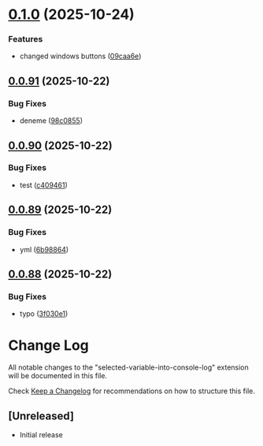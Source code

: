 # [0.1.0](https://github.com/terzurumluoglu/selected-variable-into-console-log/compare/v0.0.91...v0.1.0) (2025-10-24)


### Features

* changed windows buttons ([09caa6e](https://github.com/terzurumluoglu/selected-variable-into-console-log/commit/09caa6eeb98bc6b2a62baae945b1ebad34741695))

## [0.0.91](https://github.com/terzurumluoglu/selected-variable-into-console-log/compare/v0.0.90...v0.0.91) (2025-10-22)


### Bug Fixes

* deneme ([98c0855](https://github.com/terzurumluoglu/selected-variable-into-console-log/commit/98c0855a691e8d2824eec80b4f116152e93a0dc5))

## [0.0.90](https://github.com/terzurumluoglu/selected-variable-into-console-log/compare/v0.0.89...v0.0.90) (2025-10-22)


### Bug Fixes

* test ([c409461](https://github.com/terzurumluoglu/selected-variable-into-console-log/commit/c40946100a9984b461e70c199b09e85fa1ad1f26))

## [0.0.89](https://github.com/terzurumluoglu/selected-variable-into-console-log/compare/v0.0.88...v0.0.89) (2025-10-22)


### Bug Fixes

* yml ([6b98864](https://github.com/terzurumluoglu/selected-variable-into-console-log/commit/6b98864eadbb44845c074c31cc3d0d068047d436))

## [0.0.88](https://github.com/terzurumluoglu/selected-variable-into-console-log/compare/v0.0.87...v0.0.88) (2025-10-22)


### Bug Fixes

* typo ([3f030e1](https://github.com/terzurumluoglu/selected-variable-into-console-log/commit/3f030e169411c8398b17626c14b54c8fc4b7e53f))

# Change Log

All notable changes to the "selected-variable-into-console-log" extension will be documented in this file.

Check [Keep a Changelog](http://keepachangelog.com/) for recommendations on how to structure this file.

## [Unreleased]

- Initial release
